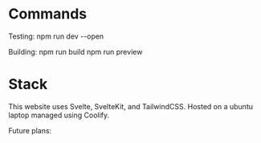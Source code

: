# Commands
Testing:
npm run dev --open

Building: 
npm run build
npm run preview

# Stack
This website uses Svelte, SvelteKit, and TailwindCSS.
Hosted on a ubuntu laptop managed using Coolify.

Future plans:


